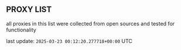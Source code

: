 ## PROXY LIST

all proxies in this list were collected from open sources and tested for functionality

last update: `2025-03-23 00:12:20.277718+00:00` UTC